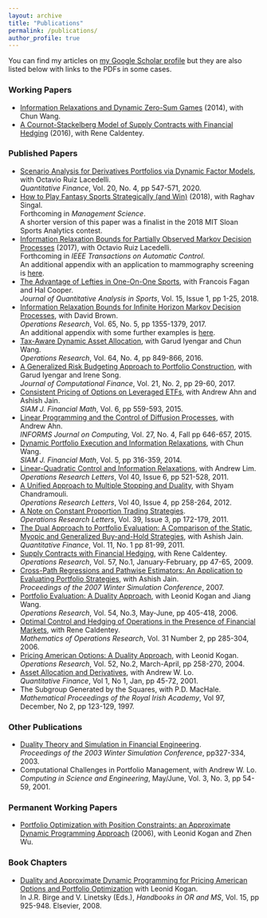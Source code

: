```yaml
---
layout: archive
title: "Publications"
permalink: /publications/
author_profile: true
---
```


<!---
{% if author.googlescholar %}
  You can find my articles on <u><a href="{{author.googlescholar}}">my Google Scholar profile</a></u>. 
{% endif %}

{% include base_path %}

{% for post in site.publications reversed %}
  {% include archive-single.html %}
{% endfor %} 
--->

You can find my articles on [my Google Scholar profile](https://scholar.google.com/citations?user=cSXJYiUAAAAJ&hl=en) but they are also listed below with links to the PDFs in some cases.
### Working Papers
* [Information Relaxations and Dynamic Zero-Sum Games](https://arxiv.org/abs/1405.4347) (2014), with Chun Wang.
* [A Cournot-Stackelberg Model of Supply Contracts with Financial Hedging](https://martin-haugh.github.io/files/Research/Master_Cournot-Stackelberg_R1.pdf) (2016), with Rene Caldentey.

### Published Papers
* [Scenario Analysis for Derivatives Portfolios via Dynamic Factor Models](https://papers.ssrn.com/sol3/papers.cfm?abstract_id=3424127), with Octavio Ruiz Lacedelli.  
_Quantitative Finance_, Vol. 20, No. 4, pp 547-571, 2020.
* [How to Play Fantasy Sports Strategically (and Win)](https://papers.ssrn.com/sol3/papers.cfm?abstract_id=3393127) (2018), with Raghav Singal.  
Forthcoming in _Management Science_.  
A shorter version of this paper was a finalist in the 2018 MIT Sloan Sports Analytics contest.
* [Information Relaxation Bounds for Partially Observed Markov Decision Processes](https://martin-haugh.github.io/files/Research/POMDP_IR_March_2019.pdf) (2017), with Octavio Ruiz Lacedelli.  
Forthcoming in _IEEE Transactions on Automatic Control_.  
An additional appendix with an application to mammography screening is [here](https://martin-haugh.github.io/files/Research/POMDP_Mammography_ForWebsite.pdf).
* [The Advantage of Lefties in One-On-One Sports](https://www.degruyter.com/view/j/jqas.2019.15.issue-1/jqas-2017-0076/jqas-2017-0076.xml), with Francois Fagan and Hal Cooper.  
  _Journal of Quantitative Analysis in Sports_, Vol. 15, Issue 1, pp 1-25, 2018.
* [Information Relaxation Bounds for Infinite Horizon Markov Decision Processes](https://martin-haugh.github.io/files/Research/InfoRelaxation_OR.pdf), with David Brown.  
_Operations Research_, Vol. 65, No. 5, pp 1355-1379, 2017.  
An additional appendix with some further examples is [here](https://martin-haugh.github.io/files/Research/Infinite_Horizon_Online_Appendix.pdf).
* [Tax-Aware Dynamic Asset Allocation](https://martin-haugh.github.io/files/Research/OR_TaxAssetAllocation_Published.pdf), with Garud Iyengar and Chun Wang.  
_Operations Research_, Vol. 64, No. 4, pp 849-866, 2016.
* [A Generalized Risk Budgeting Approach to Portfolio Construction](https://martin-haugh.github.io/files/Research/A_generalized_risk_budgeting_approach.pdf), with Garud Iyengar and Irene Song.  
_Journal of Computational Finance_, Vol. 21, No. 2, pp 29-60, 2017.
* [Consistent Pricing of Options on Leveraged ETFs](https://epubs.siam.org/doi/pdf/10.1137/151003933), with Andrew Ahn and Ashish Jain.  
_SIAM J. Financial Math_, Vol. 6, pp 559-593, 2015.
* [Linear Programming and the Control of Diffusion Processes](https://martin-haugh.github.io/files/Research/LP_HJB_Duality.pdf), with Andrew Ahn.  
_INFORMS Journal on Computing_, Vol. 27, No. 4, Fall pp 646-657, 2015.
* [Dynamic Portfolio Execution and Information Relaxations](https://martin-haugh.github.io/files/Research/PublishedPortfolioExecution.pdf), with Chun Wang.  
_SIAM J. Financial Math_, Vol. 5, pp 316-359, 2014.
* [Linear-Quadratic Control and Information Relaxations](https://martin-haugh.github.io/files/Research/LQ_Control_Duality.pdf), with Andrew Lim.  
_Operations Research Letters_, Vol 40, Issue 6, pp 521-528, 2011.
* [A Unified Approach to Multiple Stopping and Duality](https://www.sciencedirect.com/science/article/pii/S0167637712000442), with Shyam Chandramouli.  
_Operations Research Letters_, Vol 40, Issue 4, pp 258-264, 2012.
* [A Note on  Constant Proportion Trading Strategies](https://www.sciencedirect.com/science/article/pii/S0167637711000320).  
_Operations Research Letters_, Vol. 39, Issue 3, pp 172-179, 2011.
* [The Dual Approach to Portfolio Evaluation: A Comparison of the Static, Myopic and Generalized Buy-and-Hold Strategies](https://www.tandfonline.com/doi/full/10.1080/14697681003712870), with Ashish Jain.  
_Quantitative Finance_, Vol. 11, No. 1 pp 81-99, 2011.
* [Supply Contracts with Financial Hedging](https://pubsonline.informs.org/doi/abs/10.1287/opre.1080.0521), with Rene Caldentey.  
_Operations Research_, Vol. 57, No.1, January-February, pp 47-65, 2009.
* [Cross-Path Regressions and Pathwise Estimators: An Application to Evaluating Portfolio Strategies](https://martin-haugh.github.io/files/Research/wsc07paperDuality_HaughJain.pdf), with Ashish Jain.  
_Proceedings of the 2007 Winter Simulation Conference_, 2007.
* [Portfolio Evaluation: A Duality Approach](https://martin-haugh.github.io/files/Research/HaughKoganWang06.pdf), with Leonid Kogan and Jiang Wang.  
_Operations Research_, Vol. 54, No.3, May-June, pp 405-418, 2006.
* [Optimal Control and Hedging of Operations in the Presence of Financial Markets](https://martin-haugh.github.io/files/Research/moor.1050.0179.pdf), with Rene Caldentey.  
_Mathematics of Operations Research_, Vol. 31 Number 2, pp 285-304, 2006.
* [Pricing American Options: A Duality Approach](https://pubsonline.informs.org/doi/abs/10.1287/opre.1030.0070), with Leonid Kogan.  
_Operations Research_, Vol. 52, No.2, March-April, pp 258-270, 2004.
* [Asset Allocation and Derivatives](https://martin-haugh.github.io/files/Research/AAandDeriv.pdf), with Andrew W. Lo.  
_Quantitative Finance_, Vol 1, No 1, Jan, pp 45-72, 2001.
* The Subgroup Generated by the Squares, with P.D. MacHale.  
_Mathematical Proceedings of the Royal Irish Academy_, Vol 97, December, No 2, pp 123-129, 1997.

### Other Publications
* [Duality Theory and Simulation in Financial Engineering](https://martin-haugh.github.io/files/Research/wsc03.pdf).  
_Proceedings of the 2003 Winter Simulation Conference_, pp327-334, 2003.
* Computational Challenges in Portfolio Management, with Andrew W. Lo.  
_Computing in Science and Engineering_, May/June, Vol. 3, No. 3, pp 54-59, 2001.

### Permanent  Working Papers
* [Portfolio Optimization with Position Constraints: an Approximate Dynamic Programming Approach](https://martin-haugh.github.io/files/Research/ADP_Dual_Oct06.pdf) (2006), with Leonid Kogan and Zhen Wu.

### Book Chapters
* [Duality and Approximate Dynamic Programming for Pricing American Options and Portfolio Optimization](https://martin-haugh.github.io/files/Research/Chap22.pdf) with Leonid Kogan.  
In J.R. Birge and V. Linetsky (Eds.), _Handbooks in OR and MS_, Vol. 15, pp 925-948. Elsevier, 2008.
